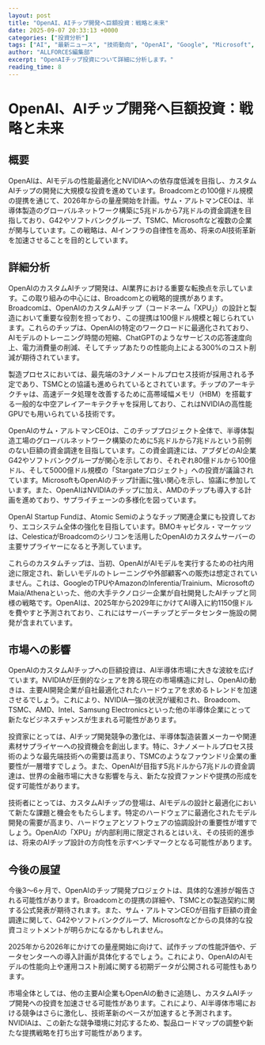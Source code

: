 ```yaml
---
layout: post
title: "OpenAI、AIチップ開発へ巨額投資：戦略と未来"
date: 2025-09-07 20:33:13 +0000
categories: ["投資分析"]
tags: ["AI", "最新ニュース", "技術動向", "OpenAI", "Google", "Microsoft", "NVIDIA", "Amazon", "投資", "チップ"]
author: "ALLFORCES編集部"
excerpt: "OpenAIチップ投資について詳細に分析します。"
reading_time: 8
---
```


# OpenAI、AIチップ開発へ巨額投資：戦略と未来

## 概要
OpenAIは、AIモデルの性能最適化とNVIDIAへの依存度低減を目指し、カスタムAIチップの開発に大規模な投資を進めています。Broadcomとの100億ドル規模の提携を通じて、2026年からの量産開始を計画。サム・アルトマンCEOは、半導体製造のグローバルネットワーク構築に5兆ドルから7兆ドルの資金調達を目指しており、G42やソフトバンクグループ、TSMC、Microsoftなど複数の企業が関与しています。この戦略は、AIインフラの自律性を高め、将来のAI技術革新を加速させることを目的としています。

## 詳細分析
OpenAIのカスタムAIチップ開発は、AI業界における重要な転換点を示しています。この取り組みの中心には、Broadcomとの戦略的提携があります。Broadcomは、OpenAIのカスタムAIチップ（コードネーム「XPU」）の設計と製造において重要な役割を担っており、この提携は100億ドル規模と報じられています。これらのチップは、OpenAIの特定のワークロードに最適化されており、AIモデルのトレーニング時間の短縮、ChatGPTのようなサービスの応答速度向上、電力消費量の削減、そしてチップあたりの性能向上による300%のコスト削減が期待されています。

製造プロセスにおいては、最先端の3ナノメートルプロセス技術が採用される予定であり、TSMCとの協議も進められているとされています。チップのアーキテクチャは、高速データ処理を改善するために高帯域幅メモリ（HBM）を搭載する一般的な中空アレイアーキテクチャを採用しており、これはNVIDIAの高性能GPUでも用いられている技術です。

OpenAIのサム・アルトマンCEOは、このチッププロジェクト全体で、半導体製造工場のグローバルネットワーク構築のために5兆ドルから7兆ドルという前例のない巨額の資金調達を目指しています。この資金調達には、アブダビのAI企業G42やソフトバンクグループが関心を示しており、それぞれ80億ドルから100億ドル、そして5000億ドル規模の「Stargateプロジェクト」への投資が議論されています。MicrosoftもOpenAIのチップ計画に強い関心を示し、協議に参加しています。また、OpenAIはNVIDIAのチップに加え、AMDのチップも導入する計画を進めており、サプライチェーンの多様化を図っています。

OpenAI Startup Fundは、Atomic Semiのようなチップ関連企業にも投資しており、エコシステム全体の強化を目指しています。BMOキャピタル・マーケッツは、CelesticaがBroadcomのシリコンを活用したOpenAIのカスタムサーバーの主要サプライヤーになると予測しています。

これらのカスタムチップは、当初、OpenAIがAIモデルを実行するための社内用途に限定され、新しいモデルのトレーニングや外部顧客への販売は想定されていません。これは、GoogleのTPUやAmazonのInferentia/Trainium、MicrosoftのMaia/Athenaといった、他の大手テクノロジー企業が自社開発したAIチップと同様の戦略です。OpenAIは、2025年から2029年にかけてAI導入に約1150億ドルを費やすと予測されており、これにはサーバーチップとデータセンター施設の開発が含まれています。

## 市場への影響
OpenAIのカスタムAIチップへの巨額投資は、AI半導体市場に大きな波紋を広げています。NVIDIAが圧倒的なシェアを誇る現在の市場構造に対し、OpenAIの動きは、主要AI開発企業が自社最適化されたハードウェアを求めるトレンドを加速させるでしょう。これにより、NVIDIA一強の状況が緩和され、Broadcom、TSMC、AMD、Intel、Samsung Electronicsといった他の半導体企業にとって新たなビジネスチャンスが生まれる可能性があります。

投資家にとっては、AIチップ開発競争の激化は、半導体製造装置メーカーや関連素材サプライヤーへの投資機会を創出します。特に、3ナノメートルプロセス技術のような最先端技術への需要は高まり、TSMCのようなファウンドリ企業の重要性が一層増すでしょう。また、OpenAIが目指す5兆ドルから7兆ドルの資金調達は、世界の金融市場に大きな影響を与え、新たな投資ファンドや提携の形成を促す可能性があります。

技術者にとっては、カスタムAIチップの登場は、AIモデルの設計と最適化において新たな課題と機会をもたらします。特定のハードウェアに最適化されたモデル開発の需要が高まり、ハードウェアとソフトウェアの協調設計の重要性が増すでしょう。OpenAIの「XPU」が内部利用に限定されるとはいえ、その技術的進歩は、将来のAIチップ設計の方向性を示すベンチマークとなる可能性があります。

## 今後の展望
今後3～6ヶ月で、OpenAIのチップ開発プロジェクトは、具体的な進捗が報告される可能性があります。Broadcomとの提携の詳細や、TSMCとの製造契約に関する公式発表が期待されます。また、サム・アルトマンCEOが目指す巨額の資金調達に関して、G42やソフトバンクグループ、Microsoftなどからの具体的な投資コミットメントが明らかになるかもしれません。

2025年から2026年にかけての量産開始に向けて、試作チップの性能評価や、データセンターへの導入計画が具体化するでしょう。これにより、OpenAIのAIモデルの性能向上や運用コスト削減に関する初期データが公開される可能性もあります。

市場全体としては、他の主要AI企業もOpenAIの動きに追随し、カスタムAIチップ開発への投資を加速させる可能性があります。これにより、AI半導体市場における競争はさらに激化し、技術革新のペースが加速すると予測されます。NVIDIAは、この新たな競争環境に対応するため、製品ロードマップの調整や新たな提携戦略を打ち出す可能性があります。

